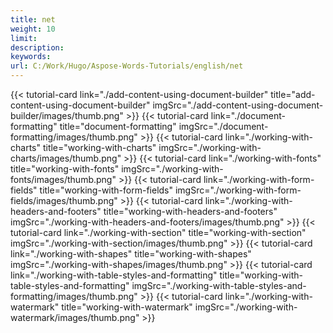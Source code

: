 ```yaml
---
title: net
weight: 10
limit:
description:
keywords:
url: C:/Work/Hugo/Aspose-Words-Tutorials/english/net
---
```

{{< tutorial-card link="./add-content-using-document-builder" title="add-content-using-document-builder" imgSrc="./add-content-using-document-builder/images/thumb.png" >}}
{{< tutorial-card link="./document-formatting" title="document-formatting" imgSrc="./document-formatting/images/thumb.png" >}}
{{< tutorial-card link="./working-with-charts" title="working-with-charts" imgSrc="./working-with-charts/images/thumb.png" >}}
{{< tutorial-card link="./working-with-fonts" title="working-with-fonts" imgSrc="./working-with-fonts/images/thumb.png" >}}
{{< tutorial-card link="./working-with-form-fields" title="working-with-form-fields" imgSrc="./working-with-form-fields/images/thumb.png" >}}
{{< tutorial-card link="./working-with-headers-and-footers" title="working-with-headers-and-footers" imgSrc="./working-with-headers-and-footers/images/thumb.png" >}}
{{< tutorial-card link="./working-with-section" title="working-with-section" imgSrc="./working-with-section/images/thumb.png" >}}
{{< tutorial-card link="./working-with-shapes" title="working-with-shapes" imgSrc="./working-with-shapes/images/thumb.png" >}}
{{< tutorial-card link="./working-with-table-styles-and-formatting" title="working-with-table-styles-and-formatting" imgSrc="./working-with-table-styles-and-formatting/images/thumb.png" >}}
{{< tutorial-card link="./working-with-watermark" title="working-with-watermark" imgSrc="./working-with-watermark/images/thumb.png" >}}
